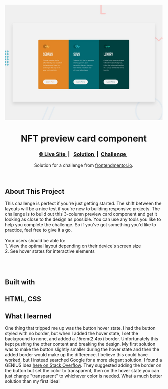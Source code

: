 <img src="https://github.com/WayneTasaki/3columnPreviewCard/blob/main/design/desktop-preview.jpg"></img>
<h1 align="center">NFT preview card component</h1>

<div align="center">
  <h3>
    <a href="https://waynetasaki.github.io/3columnPreviewCard/">🌐 Live Site </a>  |  
    <a href="https://www.frontendmentor.io/solutions/3column-preview-card-component-WP-ewiTpa"> Solution </a> | 
    <a href="https://www.frontendmentor.io/challenges/3column-preview-card-component-pH92eAR2-"> Challenge </a> 
  </h3>
</div>
<div align="center">
   Solution for a challenge from  <a href="https://www.frontendmentor.io/" target="_blank">frontendmentor.io</a>.
</div>
<br>
<br>

## About This Project

<p>This challenge is perfect if you're just getting started. The shift between the layouts will be a nice test if you're new to building responsive projects.
The challenge is to build out this 3-column preview card component and get it looking as close to the design as possible.
You can use any tools you like to help you complete the challenge. So if you've got something you'd like to practice, feel free to give it a go.
<br>
<br>
Your users should be able to:
<br>
1. View the optimal layout depending on their device's screen size
<br>
2. See hover states for interactive elements</p>
<br>
<br>




## Built with 
HTML, CSS
- 

## What I learned
One thing that tripped me up was the button hover state. I had the button styled with no border, but when I added the hover state, I set the background to none, and added a .15rem(2.4px) border. Unfortunately this kept pushing the other content and breaking the design. My first solution was to make the button slightly smaller during the hover state and then the added border would make up the difference. I believe this could have worked, but I instead searched Google for a more elegant solution. I found a GENIUS idea <a href="https://stackoverflow.com/questions/18887058/css-hover-creating-border-but-pushing-content"> here on Stack Overflow</a>. They suggested adding the border on the button but set the color to transparent, then on the hover state you can just change "transparent" to whichever color is needed. What a much better solution than my first idea!